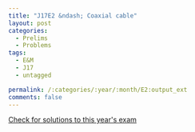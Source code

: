```yaml
---
title: "J17E2 &ndash; Coaxial cable"
layout: post
categories:
  - Prelims
  - Problems
tags:
  - E&M
  - J17
  - untagged

permalink: /:categories/:year/:month/E2:output_ext
comments: false
---
```

<object data="2017J2E.pdf" type="application/pdf" width="100%" height="500"></object>
<div class="message"><a href='https://princetonprelim.com/prelim/38/'>Check for solutions to this year's exam</a></div>